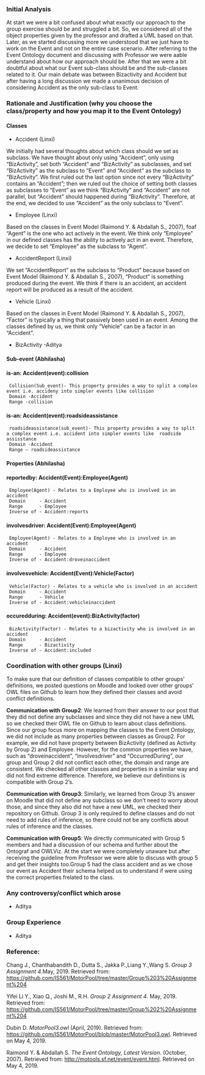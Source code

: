 ### Initial Analysis ###

At start we were a bit confused about what exactly our approach to the group exercise should be and struggled a bit. So, we considered all of the object properties given by the professor and drafted a UML based on that. Later, as we started discussing more we understood that we just have to work on the Event and not on the entire case scenario. After referring to the Event Ontology document and discussing with Professor we were aable understand about how our approach should be. After that we were a bit doubtful about what our Event sub-class should be and the sub-classes related to it. Our main debate was between Bizactivity and Accident but after having a long discussion we made a unanimous decision of considering Accident as the only sub-class to Event.

### Rationale and Justification (why you choose the class/property and how you map it to the Event Ontology)
#### Classes
- Accident (Linxi)

We initially had several thoughts about which class should we set as subclass. We have thought about only using “Accident”, only using “BizActivity”, set both “Accident” and “BizActivity” as subclasses, and set “BizActivity” as the subclass to “Event” and “Accident” as the subclass to “BizActivity”. We first ruled out the last option since not every “BizActivity” contains an “Accident”; then we ruled out the choice of setting both classes as subclasses to “Event” as we think “BizActivity” and “Accident” are  not parallel, but “Accident” should happened during “BizActivity”. Therefore, at the end, we decided to use “Accident” as the only subclass to “Event”. 

- Employee (Linxi)

Based on the classes in Event Model (Raimond Y. & Abdallah S., 2007), foaf “Agent”  is the one who act actively in the event. We think only “Employee” in our defined classes has the ability to actively act in an event. Therefore, we decide to set “Employee” as the subclass to “Agent”. 

- AccidentReport (Linxi)

We set “AccidentReport” as the subclass to “Product” because based on Event Model (Raimond Y. & Abdallah S., 2007), “Product” is something produced during the event. We think if there is an accident, an accident report will be produced as a result of the accident. 

- Vehicle (Linxi)

Based on the classes in Event Model (Raimond Y. & Abdallah S., 2007), “Factor”  is typically a thing that passively been used in an event. Among the classes defined by us, we think only “Vehicle” can be a factor in an “Accident”.  


- BizActivity    -Aditya

#### Sub-event (Abhilasha)

#### is-an: Accident(event):collision
     Collision(Sub_event)- This property provides a way to split a complex event i.e. accideny into simpler events like collision
     Domain -Accident 
     Range -collision 

#### is-an: Accident(event):roadsideassistance
     roadsideassistance(sub_event)- This property provides a way to split a complex event i.e. accident into simpler events like  roadside assisstance        
     Domain -Accident
     Range – roadsideassistance

#### Properties (Abhilasha)

#### reportedby: Accident(Event):Employee(Agent)
     Employee(Agent) - Relates to a Employee who is involved in an accident
     Domain     - Accident
     Range      - Employee
     Inverse of - Accident:reports
     
#### involvesdriver: Accident(Event):Employee(Agent)
     Employee(Agent) - Relates to a Employee who is involved in an accident
     Domain     - Accident
     Range      - Employee
     Inverse of - Accident:droveinaccident
     
#### involvesvehicle: Accident(Event):Vehicle(Factor)
     Vehicle(Factor) - Relates to a vehicle who is involved in an accident
     Domain     - Accident
     Range      - Vehicle
     Inverse of - Accident:vehicleinaccident

#### occuredduring: Accident(event):BizActivity(factor)
     BizActivity(Factor) - Relates to a bizactivity who is involved in an accident
     Domain     - Accident
     Range      - Bizactivity
     Inverse of - Accident:included

### Coordination with other groups (Linxi) ###

To make sure that our definition of classes compatible to other groups’ definitions, we posted questions on Moodle and looked over other groups’ OWL files on Github to learn how they defined their classes and avoid conflict definitions. 

**Communication with Group2**: We learned from their answer to our post that they did not define any subclasses and since they did not have a new UML so we checked their OWL file on Github to learn about class definitions. Since our group focus more on mapping the classes to the Event Ontology, we did not include as many properties between classes as Group2. For example, we did not have property between BizActivity (defined as Activity by Group 2) and Employee. However, for the common properties we have, such as “droveinaccident”, “involvesdriver” and “OccurredDuring”, our group and Group 2 did not conflict each other, the domain and range are consistent. We checked all other classes and properties in a similar way and did not find extreme difference. Therefore, we believe our definitions is compatible with Group 2’s. 

**Communication with Group3**: Similarly, we learned from Group 3’s answer on Moodle that did not define any subclass so we don’t need to worry about those, and since they also did not have a new UML, we checked their repository on Github.  Group 3 is only required to define classes and do not need to add rules of inference, so there could not be any conflicts about rules of inference and the classes. 
 
**Communication with Group5**: We directly communicated with Group 5 members and had a discussion of our schema and further about the Ontograf and OWLViz. At the start we were completely unaware but after receiving the guideline from Professor we were able to discuss with group 5 and get their insights too.Group 5 had the class accident and as we chose our event as Accident their schema helped us to understand if were using the correct properties frelated to the class.

### Any controversy/conflict which arose ###
- Aditya

### Group Experience ### 
- Aditya

### Reference: 
Chang J., Chanthabandith D., Dutta S., Jakka P.,Liang Y.,Wang S.  *Group 3 Assignment 4*.May, 2019. Retrieved from: https://github.com/IS561/MotorPool/tree/master/Group%203%20Assignment%204

Yifei Li Y., Xiao Q., Joshi M., R.H. *Group 2 Assignment 4*. May, 2019. Retrieved from: https://github.com/IS561/MotorPool/tree/master/Group%202%20Assignment%204

Dubin D. *MotorPool3.owl* (April, 2019). Retrieved from: https://github.com/IS561/MotorPool/blob/master/MotorPool3.owl. Retrieved on May 4, 2019. 


Raimond Y. & Abdallah S. *The Event Ontology, Latest Version*. (October, 2007). Retrieved from: http://motools.sf.net/event/event.html. Retrieved on May 4, 2019.

